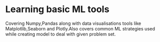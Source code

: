 # Learning basic ML tools
Covering Numpy,Pandas along with data visualisations tools like Matplotlib,Seaborn and Plotly.Also covers common ML strategies used while creating model to deal with given problem set.
